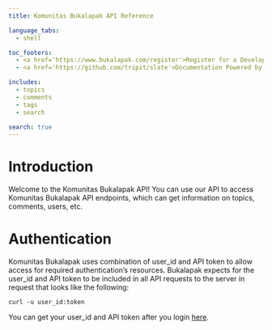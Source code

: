 ```yaml
---
title: Komunitas Bukalapak API Reference

language_tabs:
  - shell

toc_footers:
  - <a href='https://www.bukalapak.com/register'>Register for a Developer Key</a>
  - <a href='https://github.com/tripit/slate'>Documentation Powered by Slate</a>

includes:
  - topics
  - comments
  - tags
  - search

search: true
---
```


# Introduction

Welcome to the Komunitas Bukalapak API! You can use our API to access Komunitas Bukalapak API endpoints, which can get information on topics, comments, users, etc.

# Authentication


Komunitas Bukalapak uses combination of user_id and API token to allow access for required authentication’s resources. Bukalapak expects for the user_id and API token to be included in all API requests to the server in request that looks like the following:

`curl -u user_id:token`

You can get your user_id and API token after you login [here](http://bukalapak.github.io/api/#authentication).
